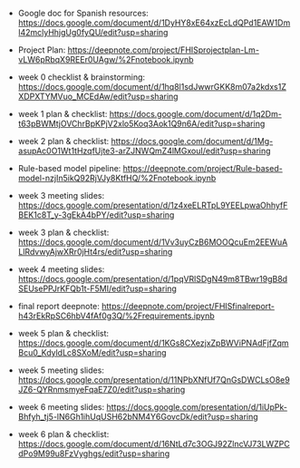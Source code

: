 - Google doc for Spanish resources: 
https://docs.google.com/document/d/1DyHY8xE64xzEcLdQPd1EAW1Dml42mclyHhjgUg0fyQU/edit?usp=sharing

- Project Plan: 
https://deepnote.com/project/FHISprojectplan-Lm-vLW6pRbqX9REEr0UAgw/%2Fnotebook.ipynb

- week 0 checklist & brainstorming: 
https://docs.google.com/document/d/1hq8l1sdJwwrGKK8m07a2kdxs1ZXDPXTYMVuo_MCEdAw/edit?usp=sharing 

- week 1 plan & checklist: 
https://docs.google.com/document/d/1q2Dm-t63pBWMtjOVChrBpKPjV2xlo5Koq3Aok1Q9n6A/edit?usp=sharing

- week 2 plan & checklist:
https://docs.google.com/document/d/1Mg-asupAc0O1Wt1tHzqfUjte3-arZJNWQmZ4lMGxouI/edit?usp=sharing

- Rule-based model pipeline:
https://deepnote.com/project/Rule-based-model-nzjIn5ikQ92RjVJy8KtfHQ/%2Fnotebook.ipynb

- week 3 meeting slides:
https://docs.google.com/presentation/d/1z4xeELRTpL9YEELpwaOhhyfFBEK1c8T_y-3gEkA4bPY/edit?usp=sharing

- week 3 plan & checklist:
https://docs.google.com/document/d/1Vv3uyCzB6MOOQcuEm2EEWuALlRdvwyAjwXRr0jHt4rs/edit?usp=sharing

- week 4 meeting slides:
https://docs.google.com/presentation/d/1pqVRlSDgN49m8TBwr19gB8dSEUsePPJrKFQb1t-F5MI/edit?usp=sharing

- final report deepnote:
https://deepnote.com/project/FHISfinalreport-h43rEkRpSC6hbV4fAf0g3Q/%2Frequirements.ipynb

- week 5 plan & checklist:
https://docs.google.com/document/d/1KGs8CXezjxZpBWViPNAdFjfZqmBcu0_KdyldLc8SXoM/edit?usp=sharing

- week 5 meeting slides:
https://docs.google.com/presentation/d/11NPbXNfUf7QnGsDWCLsO8e9JZ6-QYRnmsmyeFqaE7Z0/edit?usp=sharing

- week 6 meeting slides:
https://docs.google.com/presentation/d/1iUpPk-Bhfyh_tj5-lN6Gh1ihUqUSH62bNM4Y6GovcDk/edit?usp=sharing

- week 6 plan & checklist:
https://docs.google.com/document/d/16NtLd7c3OGJ92ZlncVJ73LWZPCdPo9M99u8FzVyghgs/edit?usp=sharing

